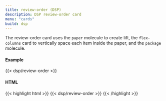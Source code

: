 ```yaml
---
title: review-order (DSP)
description: DSP review-order card
menu: "cards"
build: dsp
---
```


The review-order card uses the `paper` molecule to create lift, the `flex-columns` card to vertically space each item inside the paper, and the `package` molecule.

#### Example
<div class="example grid shadow" style="--columns: 425px">
  {{< dsp/review-order >}}
</div>

#### HTML
{{< highlight html >}}
{{< dsp/review-order >}}
{{< /highlight >}}

